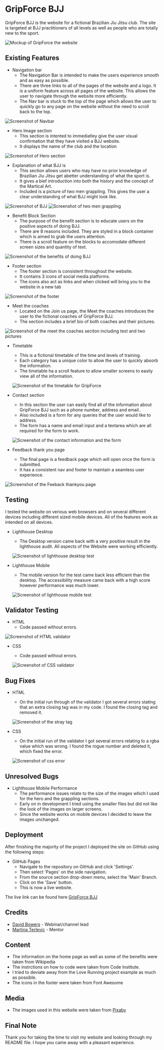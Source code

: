 # GripForce BJJ

GripForce BJJ is the website for a fictional Brazilian Jiu Jitsu club. The site is targeted at BJJ practitioners of all levels as well as people who are totally new to the sport.

![Mockup of GripForce the website](docs/feature-screenshots/gripforce-mockup.png)

## Existing Features

* Navigation bar
   * The Navigation Bar is intended to make the users experience smooth and as easy as possible.  
   * There are three links to all of the pages of the website and a logo. It is a uniform feature across all pages of the website.
   This allows the user to navigate through the website more efficiently.
   * The Nav bar is stuck to the top of the page which allows the user to quickly go to any page on the website without the need to scroll back to the top. 

 ![Screenshot of Navbar](docs/feature-screenshots/navbar.png)

 * Hero Image section
    * This section is intented to immediatley give the user visual confirmation that they have visited a BJJ website.
    * It displays the name of the club and the location

 ![Screenshot of Hero section](docs/feature-screenshots/hero-screenshot.png)

* Explanation of what BJJ is
   * This section allows users who may have no prior knowledge of Brazilian Jiu Jitsu get abetter understanding of what the sport is. 
   * It gives a bief introduction into both the history and the concept of the Martical Art.
   * Included is a picture of two men grappling. This gives the user a clear understanding of what BJJ might look like. 

 ![Screenshot of BJJ](docs/feature-screenshots/explanation-bjj.png)
 ![Screenshot of two men grappling](docs/feature-screenshots/grappling-screenshot.png)

 * Benefit Block Section
    * The purpose of the benefit section is to educate users on the positive aspects of doing BJJ.
    * There are 8 reasons included. They are styled in a block container which is aimed to grab the users attention. 
    * There is a scroll feature on the blocks to accomodate different screen sizes and quantity of text.

![Screenshot of the benefits of doing BJJ](docs/feature-screenshots/benefits-screenshot.png)

* Footer section
   * The footer section is consistent throughout the website. 
   * It contains 3 icons of social media platforms.
   * The icons also act as links and when clicked will bring you to the website in a new tab

![Screenshot of the footer](docs/feature-screenshots/footer-screenshot.png)

* Meet the coaches
  * Located on the Join us page, the Meet the coaches introduces the user to the fictional coaches of GripForce BJJ.
  * The section includes a brief bio of both coaches and their pictures. 

 ![Screenshot of the meet the coaches seciton including text and two pictures](docs/feature-screenshots/Meet-the-coaches.png)

* Timetable
   * This is a fictional timetable of the time and levels of training. 
   * Each category has a unique color to allow the user to quickly absorb the information.
   * The timetable ha a scroll feature to allow smaller screens to easily view all of the information. 

   ![Screenshot of the timetable for GripForce](docs/feature-screenshots/timetable.png)

* Contact section 
   * In this section the user can easily find all of the information about GripForce BJJ such as a phone number, address and email..
   * Also included is a form for any queries that the user would like to address.
   * The form has a name and email input and a textarea which are all required for the form to work. 

   ![Screenshot of the contact information and the form](docs/feature-screenshots/contact-section.png)

*  Feedback thank you page 
   * The final page is a feedback page which will open once the form is submitted.
   * It has a consistent nav and footer to maintain a seamless user experience. 


![Screenshot of the Feeback thankyou page](docs/feature-screenshots/Feeback-form.png)
 

## Testing
  I tested the website on verious web browsers and on several different devices including different sized mobile devices.
  All of the features work as intended on all devices. 

   * Lighthouse Desktop
      * The Desktop version came back with a very positive result in the lighthouse audit. All aspects of the Website were working efficiently. 

      ![Screenshot of lighthouse desktop test](docs/testing/lighthouse%20test.png)

   * Lighthouse Mobile
      * The mobile version for the test came back less efficient than the desktop. The accessibility measure came back with a high score however performance was much lower.

      ![Screenshot of lighthouse mobile test](docs/testing/lighthouse-test-mobile.png)

## Validator Testing

 * HTML
    * Code passed without errors. 

![Screenshot of HTML validator](docs/testing/html-validator.png)

 * CSS
    * Code passed without errors. 

    ![Screenshot of CSS validator](docs/testing/css-vlidator.png)

## Bug Fixes

  * HTML 
    * On the initial run through of the validator I got several errors stating that an extra closing tag was in my code. 
    I found the closing tag and removed it. 

    ![Screenshot of the stray tag](docs/testing/stray-tag.png)

  * CSS 
    * On the initial run of the validator I got several errors relating to a rgba value which was wrong. I found the rogue number and deleted it, which fixed the error. 

    ![Screenshot of css error](docs/testing/css-error.png)


## Unresolved Bugs

  * Lighthouse Mobile Performance
     * The performance issues relate to the size of the images which I used for the hero and the grappling sections. 
     * Early on in development I tried using the smaller files but did not like the look of the images on larger screens. 
     * Since the website works on mobile devices I decided to leave the images unchanged. 


## Deployment 
 After finishing the majority of the project I deployed the site on GitHub using the following steps:

  * GitHub Pages
     * Navigate to the repository on GitHub and click 'Settings'.
     * Then select 'Pages' on the side navigation.
     * From the source section drop-down menu, select the 'Main' Branch.
     * Click on the 'Save' button.
     * This is now a live website. 



The live link can be found here [GripForce BJJ](https://joequigley1.github.io/project-portfolio-1/)


 ## Credits

 * [David Bowers](https://github.com/dnlbowers) - Webinar/channel lead
 * [Martina Terlevic](https://www.linkedin.com/in/martinaterlevic/) - Mentor


 ## Content
   
   * The information on the home page as well as some of the benefits were taken from Wikipedia
   * The instrctions on how to code were taken from Code Institute. 
   * I tried to deviate away from the Love Running project example as much as possible. 
   * The icons in the footer were taken from Font Awesome

## Media

   * The images used in this website were taken from [Pixaby](https://pixabay.com/)


## Final Note

Thank you for taking the time to visit my website and looking through my README file. 
I hope you came away with a pleasant experience. 
